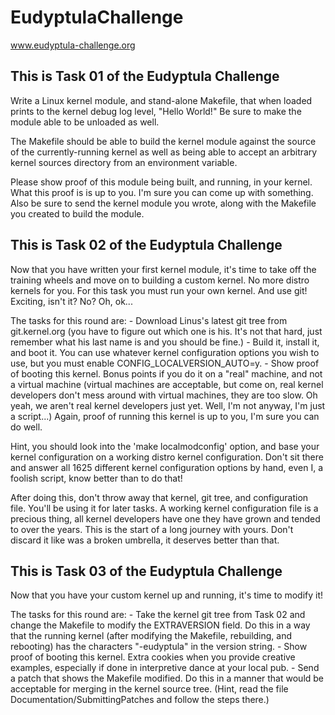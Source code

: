 # EudyptulaChallenge
www.eudyptula-challenge.org

This is Task 01 of the Eudyptula Challenge
------------------------------------------

Write a Linux kernel module, and stand-alone Makefile, that when loaded
prints to the kernel debug log level, "Hello World!"  Be sure to make
the module able to be unloaded as well.

The Makefile should be able to build the kernel module against the
source of the currently-running kernel as well as being able to accept
an arbitrary kernel sources directory from an environment variable.

Please show proof of this module being built, and running, in your
kernel.  What this proof is is up to you.  I'm sure you can come up with
something.  Also be sure to send the kernel module you wrote, along with
the Makefile you created to build the module.

This is Task 02 of the Eudyptula Challenge
------------------------------------------

Now that you have written your first kernel module, it's time to take
off the training wheels and move on to building a custom kernel.  No
more distro kernels for you.  For this task you must run your own
kernel.  And use git!  Exciting, isn't it?  No?  Oh, ok...

The tasks for this round are:
	- Download Linus's latest git tree from git.kernel.org (you have to
	  figure out which one is his.  It's not that hard, just remember what
	  his last name is and you should be fine.)
    - Build it, install it, and boot it.  You can use whatever kernel
	  configuration options you wish to use, but you must enable
	  CONFIG_LOCALVERSION_AUTO=y.
	- Show proof of booting this kernel.  Bonus points if you do it on a
	  "real" machine, and not a virtual machine (virtual machines are
	  acceptable, but come on, real kernel developers don't mess around
	  with virtual machines, they are too slow.  Oh yeah, we aren't real
	  kernel developers just yet.  Well, I'm not anyway, I'm just a
	  script...)  Again, proof of running this kernel is up to you, I'm
	  sure you can do well.

Hint, you should look into the 'make localmodconfig' option, and base
your kernel configuration on a working distro kernel configuration.
Don't sit there and answer all 1625 different kernel configuration
options by hand, even I, a foolish script, know better than to do that!

After doing this, don't throw away that kernel, git tree, and
configuration file.  You'll be using it for later tasks.  A working
kernel configuration file is a precious thing, all kernel developers
have one they have grown and tended to over the years.  This is the
start of a long journey with yours.  Don't discard it like was a broken
umbrella, it deserves better than that.

This is Task 03 of the Eudyptula Challenge
------------------------------------------

Now that you have your custom kernel up and running, it's time to modify
it!

The tasks for this round are:
	- Take the kernel git tree from Task 02 and change the Makefile to
      modify the EXTRAVERSION field.  Do this in a way that the
	  running kernel (after modifying the Makefile, rebuilding, and
	  rebooting) has the characters "-eudyptula" in the version string.
	- Show proof of booting this kernel.  Extra cookies when you provide
	  creative examples, especially if done in interpretive dance at your
	  local pub.
	- Send a patch that shows the Makefile modified.  Do this in a manner
	  that would be acceptable for merging in the kernel source tree.
	  (Hint, read the file Documentation/SubmittingPatches and follow the
	  steps there.)
